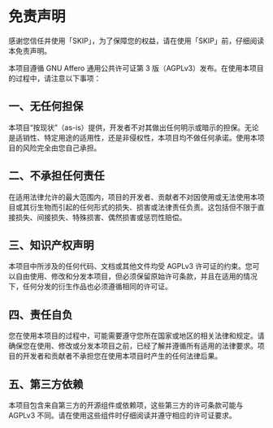 # 免责声明

感谢您信任并使用「SKIP」，为了保障您的权益，请在使用「SKIP」前，仔细阅读本免责声明。

本项目遵循 GNU Affero 通用公共许可证第 3 版（AGPLv3）发布。在使用本项目的过程中，请注意以下事项：

## 一、无任何担保

本项目“按现状”（as-is）提供，开发者不对其做出任何明示或暗示的担保。无论是适销性、特定用途的适用性，还是非侵权性，本项目均不做任何承诺。使用本项目的风险完全由您自己承担。

## 二、不承担任何责任

在适用法律允许的最大范围内，项目的开发者、贡献者不对因使用或无法使用本项目或其衍生物而引起的任何形式的损失、损害或法律责任负责。这包括但不限于直接损失、间接损失、特殊损害、偶然损害或惩罚性赔偿。

## 三、知识产权声明

本项目中所涉及的任何代码、文档或其他文件均受 AGPLv3 许可证的约束。您可以自由使用、修改和分发本项目，但必须保留原始许可条款，并且在适用的情况下，任何分发的衍生作品也必须遵循相同的许可证。

## 四、责任自负

您在使用本项目的过程中，可能需要遵守您所在国家或地区的相关法律和规定。请确保您在使用、修改或分发本项目之前，已经了解并遵循所有适用的法律要求。项目的开发者和贡献者不承担您在使用本项目时产生的任何法律后果。

## 五、第三方依赖

本项目包含来自第三方的开源组件或依赖项，这些第三方的许可条款可能与 AGPLv3 不同。请在使用这些组件时仔细阅读并遵守相应的许可证要求。
